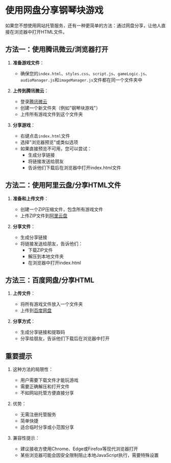 # 使用网盘分享钢琴块游戏

如果您不想使用网站托管服务，还有一种更简单的方法：通过网盘分享，让他人直接在浏览器中打开HTML文件。

## 方法一：使用腾讯微云/浏览器打开

1. **准备游戏文件**：
   - 确保您的`index.html`、`styles.css`、`script.js`、`gameLogic.js`、`audioManager.js`和`imageManager.js`文件都在同一个文件夹中

2. **上传到腾讯微云**：
   - 登录[腾讯微云](https://www.weiyun.com/)
   - 创建一个新文件夹（例如"钢琴块游戏"）
   - 上传所有游戏文件到这个文件夹

3. **分享游戏**：
   - 右键点击`index.html`文件
   - 选择"浏览器预览"或类似选项
   - 如果直接预览不可用，您可以尝试：
     - 生成分享链接
     - 将链接发送给朋友
     - 告诉他们下载后在浏览器中打开index.html文件

## 方法二：使用阿里云盘/分享HTML文件

1. **准备和上传文件**：
   - 创建一个ZIP压缩文件，包含所有游戏文件
   - 上传ZIP文件到[阿里云盘](https://www.aliyundrive.com/)

2. **分享文件**：
   - 生成分享链接
   - 将链接发送给朋友，告诉他们：
     - 下载ZIP文件
     - 解压到本地文件夹
     - 在浏览器中打开index.html

## 方法三：百度网盘/分享HTML

1. **上传文件**：
   - 将所有游戏文件放入一个文件夹
   - 上传到[百度网盘](https://pan.baidu.com/)

2. **分享方式**：
   - 生成分享链接和提取码
   - 分享给朋友，告诉他们下载后在浏览器中打开

## 重要提示

1. 这种方法的局限性：
   - 用户需要下载文件才能玩游戏
   - 需要正确解压和打开文件
   - 不如网站托管方便直接分享

2. 优势：
   - 无需注册托管服务
   - 简单快捷
   - 适合临时分享或小范围分享

3. 兼容性提示：
   - 建议接收方使用Chrome、Edge或Firefox等现代浏览器打开
   - 某些浏览器可能会因安全限制阻止本地JavaScript执行，需要特殊设置 